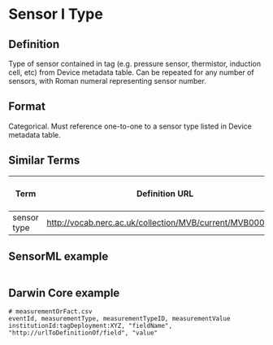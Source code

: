 # Sensor I Type

## Definition 
Type of sensor contained in tag (e.g. pressure sensor, thermistor, induction cell, etc) from Device metadata table. Can be repeated for any number of sensors, with Roman numeral representing sensor number.

## Format
Categorical. Must reference one-to-one to a sensor type listed in Device metadata table.

## Similar Terms 
|Term|Definition URL|Source Vocabulary Publisher/Creator|
|----|----------|-----------------|
|sensor type|http://vocab.nerc.ac.uk/collection/MVB/current/MVB000170/|Movebank|

## SensorML example
```xml

```
## Darwin Core example
```csv
# measurementOrFact.csv
eventId, measurementType, measurementTypeID, measurementValue
institutionId:tagDeployment:XYZ, "fieldName", "http://urlToDefinitionOf/field", "value"
```
